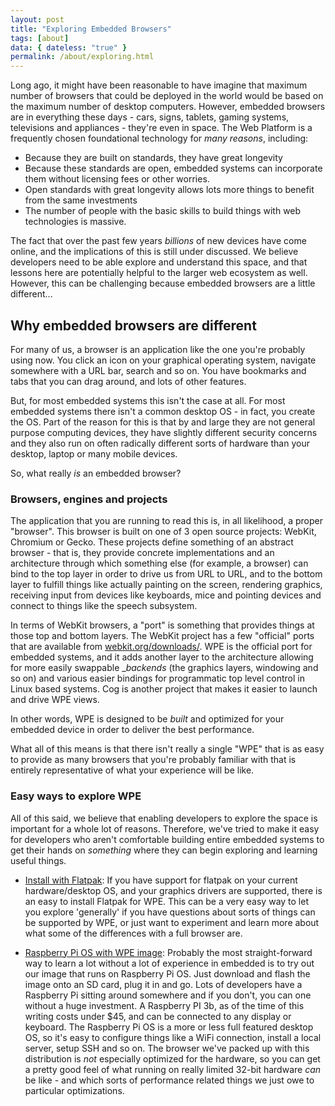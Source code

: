 ```yaml
---
layout: post
title: "Exploring Embedded Browsers"
tags: [about]
data: { dateless: "true" }
permalink: /about/exploring.html 
--- 
```


Long ago, it might have been reasonable to have imagine that maximum number of browsers that could be deployed in the world would be based on the maximum number of desktop computers.  However, embedded browsers are in everything these days - cars, signs, tablets, gaming systems, televisions and appliances - they're even in space.  The Web Platform is a frequently chosen foundational technology for <em>many reasons</em>, including:

* Because they are built on standards, they have great longevity 
* Because these standards are open, embedded systems can incorporate them without licensing fees or other worries.  
* Open standards with great longevity allows lots more things to benefit from the same investments
* The number of people with the basic skills to build things with web technologies is massive. 

The fact that over the past few years _billions_ of new devices have come online, and the implications of this is still under discussed.  We believe developers need to be able explore and understand this space, and that lessons here are potentially helpful to the larger web ecosystem as well. However, this can be challenging because embedded browsers are a little different...

## Why embedded browsers are different
For many of us, a browser is an application like the one you're probably using now.  You click an icon on your graphical operating system, navigate somewhere with a URL bar, search and so on.  You have bookmarks and tabs that you can drag around, and lots of other features.

But, for most embedded systems this isn't the case at all.  For most embedded systems there isn't a common desktop OS - in fact, you create the OS.  Part of the reason for this is that by and large they are not general purpose computing devices, they have slightly different security concerns and they also run on often radically different sorts of hardware than your desktop, laptop or many mobile devices.

So, what really _is_ an embedded browser?

### Browsers, engines and projects 

The application that you are running to read this is, in all likelihood, a proper "browser".  This browser is built on one of 3 open source projects: WebKit, Chromium or Gecko.  These projects define something of an abstract browser - that is, they provide concrete implementations and an architecture through which something else (for example, a browser) can bind to the top layer in order to drive us from URL to URL, and to the bottom layer to fulfill things like actually painting on the screen, rendering graphics, receiving input from devices like keyboards, mice and pointing devices and connect to things like the speech subsystem.

In terms of WebKit browsers, a "port" is something that provides things at those top and bottom layers.  The WebKit project has a few "official" ports that are 
available from [webkit.org/downloads/](https://webkit.org/downloads/).  WPE is the official port for embedded systems, and it adds another layer to the architecture allowing for more easily swappable __backends_ (the graphics layers, windowing and so on) and various easier bindings for programmatic top level control in Linux based systems.  Cog is another project that makes it easier to launch and drive WPE views.

In other words, WPE is designed to be _built_ and optimized for your embedded device in order to deliver the best performance.

What all of this means is that there isn't really a single "WPE" that is as easy to provide as many browsers that you're probably familiar with that is entirely representative of what your experience will be like.


### Easy ways to explore WPE
All of this said, we believe that enabling developers to explore the space is important for a whole lot of reasons.  Therefore, we've tried to make it easy for developers who aren't comfortable building entire embedded systems to get their hands on _something_ where they can begin exploring and learning useful things.

* <span class="btn btn-primary text-light">[Install with Flatpak](https://blogs.igalia.com/zdobersek/2020/03/02/flatpak-repository-for-wpe/)</span>: If you have support for flatpak on your current hardware/desktop OS, and your graphics drivers are supported, there is an easy to install Flatpak for WPE.  This can be a very easy way to let you explore 'generally' if you have questions about sorts of things can be supported by WPE, or just want to experiment and learn more about what some of the differences with a full browser are.

* <span class="btn btn-primary text-light">[Raspberry Pi OS with WPE image](https://wk-contrib.igalia.com/debian/images/wpe-raspbian.img.zip)</span>: Probably the most straight-forward way to learn a lot without a lot of experience in embedded is to try out our image that runs on Raspberry Pi OS.  Just download and flash the image onto an SD card, plug it in and go. Lots of developers have a Raspberry Pi sitting around somewhere and if you don't, you can one without a huge investment.  A Raspberry PI 3b, as of the time of this writing costs under $45, and can be connected to any display or keyboard.  The Raspberry Pi OS is a more or less full featured desktop OS, so it's easy to configure things like a WiFi connection, install a local server, setup SSH and so on.  The browser we've packed up with this distribution is _not_ especially optimized for the hardware, so you can get a pretty good feel of what running on really limited 32-bit hardware _can_ be like - and which sorts of performance related things we just owe to particular optimizations.




